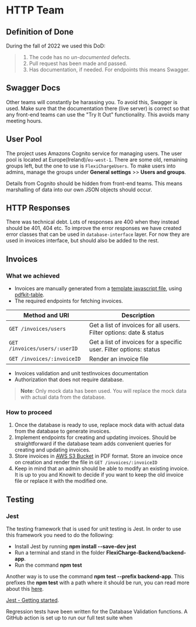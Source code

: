 # HTTP Team 



## Definition of Done

During the fall of 2022 we used this DoD:

> 1. The code has no *un-documented* defects.
> 2. Pull request has been made and passed.
> 3. Has documentation, if needed. For endpoints this means Swagger.



## Swagger Docs

Other teams will constantly be harassing you. To avoid this, Swagger is used. Make sure that the documentation there (live server) is correct so that any front-end teams can use the "Try It Out" functionality.
This avoids many meeting hours.



## User Pool

The project uses Amazons Cognito service for managing users. The user pool is located at Europe(Ireland)/`eu-west-1`.
There are some old, remaining groups left, but the one to use is `FlexiChargeUsers`. To make users into admins, manage the groups under **General settings** >> **Users and groups**.

Details from Cognito should be hidden from front-end teams. This means marshalling of data into our own JSON objects should occur.



## HTTP Responses

There was technical debt. Lots of responses are 400 when they instead should be 401, 404 etc. To improve the error responses we have created error classes that can be used in `database-interface` layer. For now they are used in invoices interface, but should also be added to the rest.



## Invoices

### What we achieved
  * Invoices are manually generated from a [template javascript file](https://github.com/knowitrickard/FlexiCharge-Backend/blob/http-team-docs/backend-app/src/database-Interface/utils/invoices.js), using [pdfkit-table](https://www.npmjs.com/package/pdfkit-table). 
  * The required endpoints for fetching invoices.

| Method and URI                | Description   |
| ----------------------------- | ------------- | 
| `GET /invoices/users`         | Get a list of invoices for all users. Filter options: date & status   |
| `GET /invoices/users/:userID` | Get a list of invoices for a specific user. Filter options: status    |
| `GET /invoices/:invoiceID`    | Render an invoice file                                                |

  * Invoices validation and unit testInvoices documentation
  * Authorization that does not require database.

> **Note**: Only mock data has been used. You will replace the mock data with actual data from the database.

### How to proceed

  1. Once the database is ready to use, replace mock data with actual data from the database to generate invoices.
  2. Implement endpoints for creating and updating invoices. Should be straightforward if the database team adds convenient queries for creating and updating invoices.
  3. Store invoices in [AWS S3 Bucket](https://aws.amazon.com/s3/) in PDF format. Store an invoice once on creation and render the file in `GET /invoices/:invoiceID`
  4. Keep in mind that an admin should be able to modify an existing invoice. It is up to you and Knowit to decide if you want to keep the old invoice file or replace it with the modified one.

  ## Testing

  ### Jest
  The testing framework that is used for unit testing is Jest. In order to use this framework you need to do the following:
  * Install Jest by running **npm install --save-dev jest**
  * Run a terminal and stand in the folder **FlexiCharge-Backend/backend-app**.
  * Run the command **npm test**

  Another way is to use the command **npm test --prefix backend-app**. This prefixes the **npm test** with a path where it should be run, you can read more about this [here](https://docs.npmjs.com/cli/v7/using-npm/config#prefix). 
  
  [Jest - Getting started](https://jestjs.io/docs/getting-started).
  
  Regression tests have been written for the Database Validation functions. 
  A GitHub action is set up to run our full test suite when 
